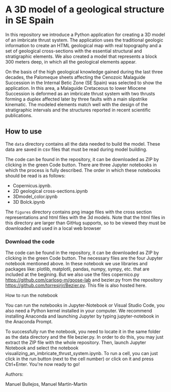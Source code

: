 # A 3D model of a geological structure in SE Spain

In this repository we introduce a Python application for creating a 3D model of an imbricate thrust system. The application uses the traditional geologic information to create an HTML geological map with real topography and a set of geological cross-sections with the essential structural and stratigraphic elements. We also created a model that represents a block 300 meters deep, in which all the geological elements appear.

On the basis of the high geological knowledge gained during the last three decades, the Palomeque sheets affecting the Cenozoic Malaguide Succession in the Internal Betic Zone (SE Spain) was selected to show the application. In this area, a Malaguide Cretaceous to lower Miocene Succession is deformed as an imbricate thrust system with two thrusts forming a duplex affected later by three faults with a main slipstrike kinematic. The modeled elements match well with the design of the stratigraphic intervals and the structures reported in recent scientific publications. 

## How to use
The `data` directory contains all the data needed to build the model. These data are saved in csv files that must be read during model building.

The code can be found in the repository, it can be downloaded as ZIP by clicking in the green Code button. There are three Jupyter notebooks in which the process is fully described. The order in which these notebooks should be read is as follows:
- Copernicus.ipynb. 
- 2D geological cross-sections.ipynb
- 3Dmodel_color.ipynb
- 3D Bolck.ipynb

The `figures` directory contains png image files with the cross section representations and html files with the 3d models. Note that the html files in this directory are larger than GitHug supports, so to be viewed they must be downloaded and used in a local web browser


### Download the code

The code can be found in the repository, it can be downloaded as ZIP by clicking in the green Code button. The necessary files are the four Jupyter notebook mentioned above. In these notebook we use libraries and packages like: plotlib, matplotli, pandas, numpy, sympy, etc. that are included at the begining. But we also use the files copernico.py  https://github.com/carlosg-m/goose-lab  and bezier.py from the repository https://github.com/torresjrjr/Bezier.py. This file is also hosted here.

How to run the notebook

You can run the notebooks in Jupyter-Notebook or Visual Studio Code, you also need a Python kernel installed in your computer. We recommend installing Anaconda and launching Jupyter by typing jupyter-notebook in the Anaconda Prompt.

To successfully run the notebook, you need to locate it in the same folder as the data directory and the file bezier.py. In order to do this, you may just extract the ZIP file with the whole repository. Then, launch Jupyter Notebook and select the notebook  visualizing_an_imbricate_thrust_system.ipynb. To run a cell, you can just click in the run button (next to the cell number) or click on it and press Ctrl+Enter. You're now ready to go!

Authors:

Manuel Bullejos, Manuel Martín-Martín
